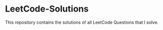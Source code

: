 # LeetCode-Solutions
This repository contains the solutions of all LeetCode Questions that I solve.
